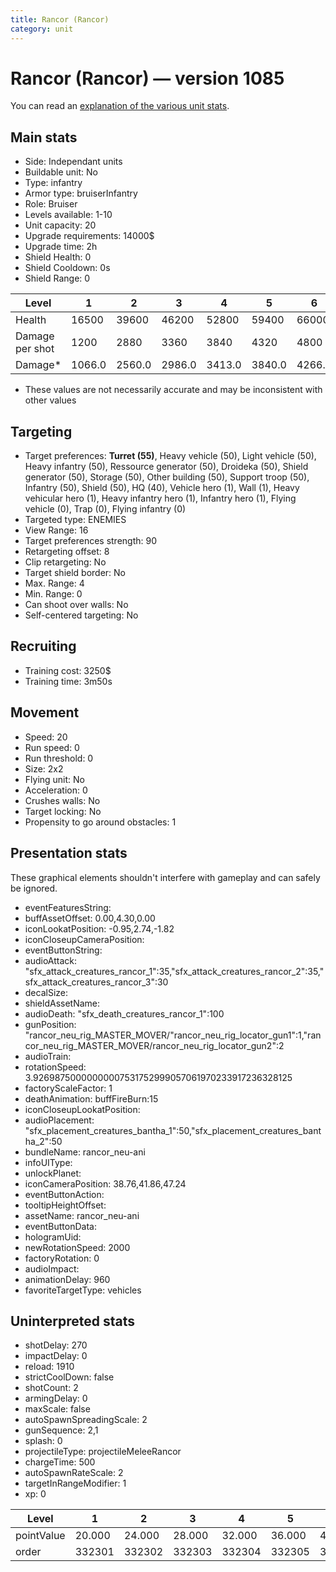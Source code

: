 ```yaml
---
title: Rancor (Rancor)
category: unit
---
```


# Rancor (Rancor) — version 1085

You can read an [explanation  of the various unit stats](unitexplained.md).

## Main stats

  * Side: Independant units
  * Buildable unit: No
  * Type: infantry
  * Armor type: bruiserInfantry
  * Role: Bruiser
  * Levels available: 1-10
  * Unit capacity: 20
  * Upgrade requirements: 14000$
  * Upgrade time: 2h
  * Shield Health: 0
  * Shield Cooldown: 0s
  * Shield Range: 0

|Level          |1     |2     |3     |4     |5     |6     |7     |8     |9     |10    |
|---------------|------|------|------|------|------|------|------|------|------|------|
|Health         |16500 |39600 |46200 |52800 |59400 |66000 |72600 |79200 |85800 |99000 |
|Damage per shot|1200  |2880  |3360  |3840  |4320  |4800  |5280  |5760  |6240  |7200  |
|Damage*        |1066.0|2560.0|2986.0|3413.0|3840.0|4266.0|4693.0|5120.0|5546.0|6400.0|

* These values are not necessarily accurate and may be inconsistent with other values

## Targeting

  * Target preferences: **Turret (55)**, Heavy vehicle (50), Light vehicle (50), Heavy infantry (50), Ressource generator (50), Droideka (50), Shield generator (50), Storage (50), Other building (50), Support troop (50), Infantry (50), Shield (50), HQ (40), Vehicle hero (1), Wall (1), Heavy vehicular hero (1), Heavy infantry hero (1), Infantry hero (1), Flying vehicle (0), Trap (0), Flying infantry (0)
  * Targeted type: ENEMIES
  * View Range: 16
  * Target preferences strength: 90
  * Retargeting offset: 8
  * Clip retargeting: No
  * Target shield border: No
  * Max. Range: 4
  * Min. Range: 0
  * Can shoot over walls: No
  * Self-centered targeting: No

## Recruiting

  * Training cost: 3250$
  * Training time: 3m50s

## Movement

  * Speed: 20
  * Run speed: 0
  * Run threshold: 0
  * Size: 2x2
  * Flying unit: No
  * Acceleration: 0
  * Crushes walls: No
  * Target locking: No
  * Propensity to go around obstacles: 1

## Presentation stats

These graphical elements shouldn't interfere with gameplay and can safely be ignored.

  * eventFeaturesString: 
  * buffAssetOffset: 0.00,4.30,0.00
  * iconLookatPosition: -0.95,2.74,-1.82
  * iconCloseupCameraPosition: 
  * eventButtonString: 
  * audioAttack: "sfx_attack_creatures_rancor_1":35,"sfx_attack_creatures_rancor_2":35,"sfx_attack_creatures_rancor_3":30
  * decalSize: 
  * shieldAssetName: 
  * audioDeath: "sfx_death_creatures_rancor_1":100
  * gunPosition: "rancor_neu_rig_MASTER_MOVER/"rancor_neu_rig_locator_gun1":1,"rancor_neu_rig_MASTER_MOVER/rancor_neu_rig_locator_gun2":2
  * audioTrain: 
  * rotationSpeed: 3.92698750000000007531752999057061970233917236328125
  * factoryScaleFactor: 1
  * deathAnimation: buffFireBurn:15
  * iconCloseupLookatPosition: 
  * audioPlacement: "sfx_placement_creatures_bantha_1":50,"sfx_placement_creatures_bantha_2":50
  * bundleName: rancor_neu-ani
  * infoUIType: 
  * unlockPlanet: 
  * iconCameraPosition: 38.76,41.86,47.24
  * eventButtonAction: 
  * tooltipHeightOffset: 
  * assetName: rancor_neu-ani
  * eventButtonData: 
  * hologramUid: 
  * newRotationSpeed: 2000
  * factoryRotation: 0
  * audioImpact: 
  * animationDelay: 960
  * favoriteTargetType: vehicles

## Uninterpreted stats

  * shotDelay: 270
  * impactDelay: 0
  * reload: 1910
  * strictCoolDown: false
  * shotCount: 2
  * armingDelay: 0
  * maxScale: false
  * autoSpawnSpreadingScale: 2
  * gunSequence: 2,1
  * splash: 0
  * projectileType: projectileMeleeRancor
  * chargeTime: 500
  * autoSpawnRateScale: 2
  * targetInRangeModifier: 1
  * xp: 0

|Level     |1     |2     |3     |4     |5     |6     |7     |8     |9     |10    |
|----------|------|------|------|------|------|------|------|------|------|------|
|pointValue|20.000|24.000|28.000|32.000|36.000|40.000|44.000|48.000|52.000|60.000|
|order     |332301|332302|332303|332304|332305|332306|332307|332308|332309|332310|


